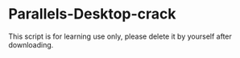 # Parallels-Desktop-crack
This script is for learning use only, please delete it by yourself after downloading.
